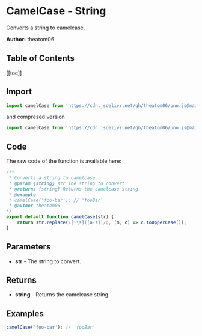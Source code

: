 # CamelCase - String
Converts a string to camelcase.

**Author:** theatom06

## Table of Contents
[[toc]]

## Import 

```js
import camelCase from 'https://cdn.jsdelivr.net/gh/theatom06/uno.js@main/lib/string/camelCase.js';
```
and compresed version
```js
import camelCase from 'https://cdn.jsdelivr.net/gh/theatom06/uno.js@main/lib/string/camelCase.min.js';
```

## Code
The raw code of the function is available here:
```js
/**
 * Converts a string to camelcase.
 * @param {string} str The string to convert.
 * @returns {string} Returns the camelcase string.
 * @example
 * camelCase('foo-bar'); // 'fooBar'
 * @author theatom06
*/
export default function camelCase(str) {
    return str.replace(/[-\s]([a-z])/g, (m, c) => c.toUpperCase());
}
```

## Parameters
* **str** - The string to convert.


## Returns
* **string** - Returns the camelcase string.


## Examples
```js
camelCase('foo-bar'); // 'fooBar'

```